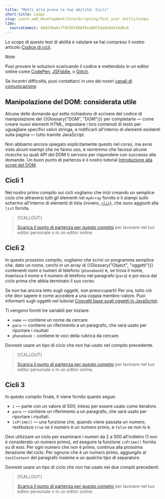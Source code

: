 ```yaml
---
title: "Metti alla prova le tue abilità: Cicli"
short-title: Loops
slug: Learn_web_development/Core/Scripting/Test_your_skills/Loops
l10n:
  sourceCommit: 48d220a8cffdfd5f088f8ca89724a9a92e34d8c0
---
```


Lo scopo di questo test di abilità è valutare se hai compreso il nostro articolo [Codice di cicli](/it/docs/Learn_web_development/Core/Scripting/Loops).

> [!NOTE]
> Puoi provare le soluzioni scaricando il codice e mettendolo in un editor online come [CodePen](https://codepen.io/), [JSFiddle](https://jsfiddle.net/), o [Glitch](https://glitch.com/).
>
> Se incontri difficoltà, puoi contattarci in uno dei nostri [canali di comunicazione](/it/docs/MDN/Community/Communication_channels).

## Manipolazione del DOM: considerata utile

Alcune delle domande qui sotto richiedono di scrivere del codice di manipolazione del {{Glossary("DOM", "DOM")}} per completarle — come creare nuovi elementi HTML, impostare i loro contenuti di testo per uguagliare specifici valori stringa, e nidificarli all'interno di elementi esistenti sulla pagina — tutto tramite JavaScript.

Non abbiamo ancora spiegato esplicitamente questo nel corso, ma avrai visto alcuni esempi che ne fanno uso, e vorremmo che facessi alcune ricerche su quali API del DOM ti servono per rispondere con successo alle domande. Un buon punto di partenza è il nostro tutorial [Introduzione alla script del DOM](/it/docs/Learn_web_development/Core/Scripting/DOM_scripting).

## Cicli 1

Nel nostro primo compito sui cicli vogliamo che inizi creando un semplice ciclo che attraversi tutti gli elementi nel `myArray` fornito e li stampi sullo schermo all'interno di elementi di lista (ovvero, [`<li>`](/it/docs/Web/HTML/Reference/Elements/li)), che sono aggiunti alla `list` fornita.

> [!CALLOUT]
>
> [Scarica il punto di partenza per questo compito](https://github.com/mdn/learning-area/blob/main/javascript/building-blocks/tasks/loops/loops1-download.html) per lavorare nel tuo editor personale o in un editor online.

## Cicli 2

In questo prossimo compito, vogliamo che scrivi un programma semplice che, dato un nome, cerchi in un array di {{Glossary("Object", "oggetti")}} contenenti nomi e numeri di telefono (`phonebook`) e, se trova il nome, inserisca il nome e il numero di telefono nel paragrafo (`para`) e poi esca dal ciclo prima che abbia terminato il suo corso.

Se non hai ancora letto sugli oggetti, non preoccuparti! Per ora, tutto ciò che devi sapere è come accedere a una coppia membro-valore. Puoi informarti sugli oggetti nel tutorial [Concetti base sugli oggetti in JavaScript](/it/docs/Learn_web_development/Core/Scripting/Object_basics).

Ti vengono forniti tre variabili per iniziare:

- `name` — contiene un nome da cercare
- `para` — contiene un riferimento a un paragrafo, che sarà usato per riportare i risultati
- `phonebook` - contiene le voci della rubrica da cercare.

Dovresti usare un tipo di ciclo che non hai usato nel compito precedente.

> [!CALLOUT]
>
> [Scarica il punto di partenza per questo compito](https://github.com/mdn/learning-area/blob/main/javascript/building-blocks/tasks/loops/loops2-download.html) per lavorare nel tuo editor personale o in un editor online.

## Cicli 3

In questo compito finale, ti viene fornito quanto segue:

- `i` — parte con un valore di 500; inteso per essere usato come iteratore.
- `para` — contiene un riferimento a un paragrafo, che sarà usato per riportare i risultati.
- `isPrime()` — una funzione che, quando viene passata un numero, restituisce `true` se il numero è un numero primo, e `false` se non lo è.

Devi utilizzare un ciclo per esaminare i numeri da 2 a 500 all'indietro (1 non è considerato un numero primo), ed eseguire la funzione `isPrime()` fornita su di essi. Per ogni numero che non è primo, continua alla prossima iterazione del ciclo. Per ognuno che è un numero primo, aggiungilo al `textContent` del paragrafo insieme a un qualche tipo di separatore.

Dovresti usare un tipo di ciclo che non hai usato nei due compiti precedenti.

> [!CALLOUT]
>
> [Scarica il punto di partenza per questo compito](https://github.com/mdn/learning-area/blob/main/javascript/building-blocks/tasks/loops/loops3-download.html) per lavorare nel tuo editor personale o in un editor online.
